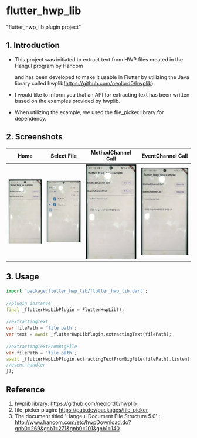 # flutter_hwp_lib

"flutter_hwp_lib plugin project"

## 1. Introduction

* This project was initiated to extract text from HWP files created in the Hangul program by Hancom 
  
  and has been developed to make it usable in Flutter by utilizing the Java library called hwplib(https://github.com/neolord0/hwplib).


* I would like to inform you that an API for extracting text has been written based on the examples provided by hwplib.

 
* When utilizing the example, we used the file_picker library for dependency.



## 2. Screenshots

| Home                           | Select File                                 | MethodChannel Call                | EventChannel Call             |
|--------------------------------|---------------------------------------------|-----------------------------------|--------------------------------|
| <img src="screenshots/home.jpeg" width="200"> | <img src="screenshots/fileSelect.jpeg" width="200"> | <img src="screenshots/method_call.jpeg" width="200"> | <img src="screenshots/event_call.jpeg" width="200"> |



## 3. Usage
```dart
import 'package:flutter_hwp_lib/flutter_hwp_lib.dart';

//plugin instance 
final _flutterHwpLibPlugin = FlutterHwpLib();

//extractingText
var filePath = 'file path';
var text = await _flutterHwpLibPlugin.extractingText(filePath);

//extractingTextFromBigFile
var filePath = 'file path';
await _flutterHwpLibPlugin.extractingTextFromBigFile(filePath).listen((event) {
//event handler
});
```

## Reference
1. hwplib library: https://github.com/neolord0/hwplib
2. file_picker plugin: https://pub.dev/packages/file_picker
3. The document titled 'Hangeul Document File Structure 5.0' 
   : http://www.hancom.com/etc/hwpDownload.do?gnb0=269&gnb1=271&gnb0=101&gnb1=140.
